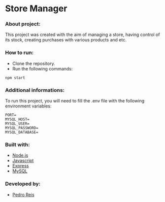 # Store Manager
### About project:
This project was created with the aim of managing a store, having control of its stock, creating purchases with various products and etc.
### How to run:
- Clone the repository.
- Run the following commands:
```
npm start
```
### Additional informations:
To run this project, you will need to fill the .env file with the following environment variables:
```
PORT=
MYSQL_HOST=
MYSQL_USER=
MYSQL_PASSWORD=
MYSQL_DATABASE=
```
### Built with:
- [Node.js](https://nodejs.org/en/)
- [Javascript](https://developer.mozilla.org/pt-BR/docs/Web/JavaScript)
- [Express](https://expressjs.com/pt-br/)
- [MySQL](https://www.mysql.com/)
### Developed by:
- [Pedro Reis](https://www.linkedin.com/in/pedroreisalves/)
